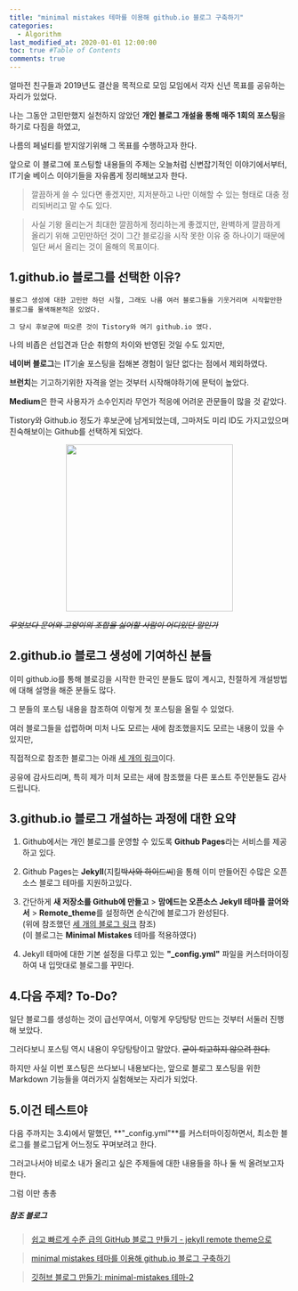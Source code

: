 ```yaml
---
title: "minimal mistakes 테마를 이용해 github.io 블로그 구축하기"
categories: 
  - Algorithm
last_modified_at: 2020-01-01 12:00:00
toc: true #Table of Contents
comments: true
---
```


얼마전 친구들과 2019년도 결산을 목적으로 모임 모임에서 각자 신년 목표를 공유하는 자리가 있었다.

나는 그동안 고민만했지 실천하지 않았던 **개인 블로그 개설을 통해 매주 1회의 포스팅**을 하기로 다짐을 하였고,

나름의 페널티를 받지않기위해 그 목표를 수행하고자 한다.

앞으로 이 블로그에 포스팅할 내용들의 주제는 오늘처럼 신변잡기적인 이야기에서부터, IT기술 베이스 이야기들을 자유롭게 정리해보고자 한다.

> 깔끔하게 쓸 수 있다면 좋겠지만, 지저분하고 나만 이해할 수 있는 형태로 대충 정리되버리고 말 수도 있다.

> 사실 기왕 올리는거 최대한 깔끔하게 정리하는게 좋겠지만, 완벽하게 깔끔하게 올리기 위해 고민만하던 것이 그간 블로깅을 시작 못한 이유 중 하나이기 때문에 일단 써서 올리는 것이 올해의 목표이다.



1.github.io 블로그를 선택한 이유?
------

```
블로그 생성에 대한 고민만 하던 시절, 그래도 나름 여러 블로그들을 기웃거리며 시작할만한 블로그를 물색해본적은 있었다.

그 당시 후보군에 떠오른 것이 Tistory와 여기 github.io 였다. 
```

나의 비좁은 선입견과 단순 취향의 차이와 반영된 것일 수도 있지만, 

**네이버 블로그**는 IT기술 포스팅을 접해본 경험이 일단 없다는 점에서 제외하였다.

**브런치**는 기고하기위한 자격을 얻는 것부터 시작해야하기에 문턱이 높았다.

**Medium**은 한국 사용자가 소수인지라 무언가 적응에 어려운 관문들이 많을 것 같았다.

Tistory와 Github.io 정도가 후보군에 남게되었는데, 그마저도 미리 ID도 가지고있으며 친숙해보이는 Github를 선택하게 되었다.


<center><img src="https://github.githubassets.com/images/modules/logos_page/Octocat.png" width="300" height="300"></center>

~~_무엇보다 문어와 고양이의 조합을 싫어할 사람이 어디있단 말인가_~~



2.github.io 블로그 생성에 기여하신 분들
------

이미 github.io를 통해 블로깅을 시작한 한국인 분들도 많이 계시고, 친절하게 개설방법에 대해 설명을 해준 분들도 많다.

그 분들의 포스팅 내용을 참조하여 이렇게 첫 포스팅을 올릴 수 있었다.

여러 블로그들을 섭렵하며 미처 나도 모르는 새에 참조했을지도 모르는 내용이 있을 수 있지만, 

직접적으로 참조한 블로그는 아래 [세 개의 링크](#참조-블로그)이다.

공유에 감사드리며, 특히 제가 미처 모르는 새에 참조했을 다른 포스트 주인분들도 감사드립니다.



3.github.io 블로그 개설하는 과정에 대한 요약
------

1) Github에서는 개인 블로그를 운영할 수 있도록 **Github Pages**라는 서비스를 제공하고 있다.

2) Github Pages는 **Jekyll**(지킬~~박사와 하이드씨~~)을 통해 이미 만들어진 수많은 오픈소스 블로그 테마를 지원하고있다.

3) 간단하게 **새 저장소를 Github에 만들고** > **맘에드는 오픈소스 Jekyll 테마를 끌어와서** > **Remote_theme**를 설정하면 순식간에 블로그가 완성된다.  
(위에 참조했던 [세 개의 블로그 링크](#참조-블로그) 참조)  
(이 블로그는 **__Minimal Mistakes__** 테마를 적용하였다)  

4) Jekyll 테마에 대한 기본 설정을 다루고 있는 **"_config.yml"** 파일을 커스터마이징하여 내 입맛대로 블로그를 꾸민다.



4.다음 주제? To-Do?
------

일단 블로그를 생성하는 것이 급선무여서, 이렇게 우당탕탕 만드는 것부터 서둘러 진행해 보았다.

그러다보니 포스팅 역시 내용이 우당탕탕이고 말았다. ~~굳이 퇴고하지 않으려 한다.~~

하지만 사실 이번 포스팅은 쓰다보니 내용보다는, 앞으로 블로그 포스팅을 위한 Markdown 기능들을 여러가지 실험해보는 자리가 되었다.

5.이건 테스트야
------

다음 주까지는 3.4)에서 말했던, **"_config.yml"**를 커스터마이징하면서, 최소한 블로그를 블로그답게 어느정도 꾸며보려고 한다.

그러고나서야 비로소 내가 올리고 싶은 주제들에 대한 내용들을 하나 둘 씩 올려보고자 한다.

그럼 이만 총총  




##### 참조 블로그
> [쉽고 빠르게 수준 급의 GitHub 블로그 만들기 - jekyll remote theme으로](https://dreamgonfly.github.io/2018/01/27/jekyll-remote-theme.html)

> [minimal mistakes 테마를 이용해 github.io 블로그 구축하기](https://imreplay.com/blogging/minimal-mistakes-%ED%85%8C%EB%A7%88%EB%A5%BC-%EC%9D%B4%EC%9A%A9%ED%95%B4-githubio-%EB%B8%94%EB%A1%9C%EA%B7%B8-%EA%B5%AC%EC%B6%95%ED%95%98%EA%B8%B0/#%ED%8F%AC%EC%8A%A4%ED%8C%85-%ED%95%98%EA%B8%B0)

> [깃허브 블로그 만들기: minimal-mistakes 테마-2](https://andole87.github.io/web/making-themeof-minimal-mistakes-2/#)
